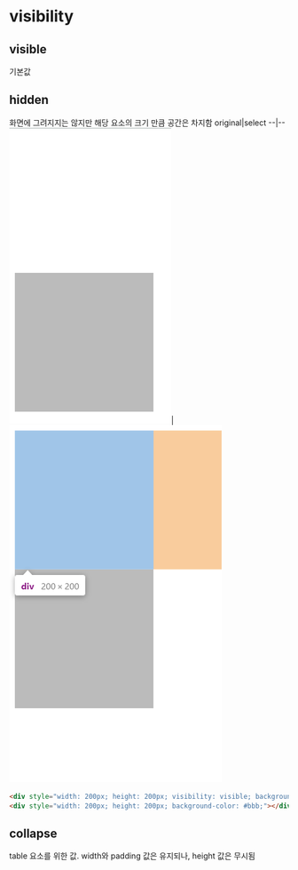 # visibility

## visible
기본값

## hidden
화면에 그려지지는 않지만 해당 요소의 크기 만큼 공간은 차지함
original|select
--|--
![visibility-visible](images/visibility-visible.png)|![visibility-visible-select](images/visibility-visible-select.png)
```html
<div style="width: 200px; height: 200px; visibility: visible; background-color: #aaa;"></div>
<div style="width: 200px; height: 200px; background-color: #bbb;"></div>
```

## collapse
table 요소를 위한 값. width와 padding 값은 유지되나, height 값은 무시됨